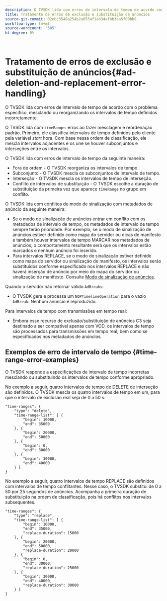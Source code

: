 ```yaml
---
description: O TVSDK lida com erros de intervalo de tempo de acordo com o problema específico, mesclando ou reorganizando os intervalos de tempo definidos incorretamente.
title: Tratamento de erros de exclusão e substituição de anúncios
source-git-commit: 02ebc3548a254b2a6554f1ab34afbb3ea5f09bb8
workflow-type: tm+mt
source-wordcount: '385'
ht-degree: 0%

---
```


# Tratamento de erros de exclusão e substituição de anúncios{#ad-deletion-and-replacement-error-handling}

O TVSDK lida com erros de intervalo de tempo de acordo com o problema específico, mesclando ou reorganizando os intervalos de tempo definidos incorretamente.

O TVSDK lida com `timeRanges` erros ao fazer mesclagem e reordenação padrão. Primeiro, ele classifica intervalos de tempo definidos pelo cliente pela variável *start* hora. Com base nessa ordem de classificação, ele mescla intervalos adjacentes e os une se houver subconjuntos e interseções entre os intervalos.

O TVSDK lida com erros de intervalo de tempo da seguinte maneira:

* Fora de ordem - O TVSDK reorganiza os intervalos de tempo.
* Subconjunto - O TVSDK mescla os subconjuntos de intervalo de tempo.
* Interseção - O TVSDK mescla os intervalos de tempo de interseção.
* Conflito de intervalos de substituição - O TVSDK escolhe a duração de substituição da primeira vez que aparece `timeRange` no grupo em conflito.

O TVSDK lida com conflitos do modo de sinalização com metadados de anúncio da seguinte maneira:

* Se o modo de sinalização de anúncios entrar em conflito com os metadados de intervalo de tempo, os metadados de intervalo de tempo sempre terão prioridade. Por exemplo, se o modo de sinalização de anúncios estiver definido como mapa do servidor ou dicas de manifesto e também houver intervalos de tempo MARCAR nos metadados de anúncios, o comportamento resultante será que os intervalos estão marcados e nenhum anúncio foi inserido.
* Para intervalos REPLACE, se o modo de sinalização estiver definido como mapa do servidor ou sinalização de manifesto, os intervalos serão substituídos conforme especificado nos intervalos REPLACE e não haverá inserção de anúncio por meio do mapa do servidor ou sinalização de manifesto. Consulte [Modo de sinalização de anúncios](../../../tvsdk-1.4-for-android/ad-insertion/ad-insertion-metadata/android-1.4-ad-signaling-mode.md).

Quando o servidor não retornar válido `AdBreaks`:

* O TVSDK gera e processa um `NOPTimelineOperation` para o vazio `AdBreak`. Nenhum anúncio é reproduzido.

Para intervalos de tempo com transmissões em tempo real:

* Embora esse recurso de exclusão/substituição de anúncios C3 seja destinado a ser compatível apenas com VOD, os intervalos de tempo são processados para transmissões em tempo real, bem como se especificados nos metadados de anúncios.

## Exemplos de erro de intervalo de tempo {#time-range-error-examples}

O TVSDK responde a especificações de intervalo de tempo incorretas mesclando ou substituindo os intervalos de tempo conforme apropriado.

No exemplo a seguir, quatro intervalos de tempo de DELETE de interseção são definidos. O TVSDK mescla os quatro intervalos de tempo em um, para que o intervalo de exclusão real seja de 0 a 50 s.

```
"time-ranges": {
    "type": "delete",
    "time-range-list": [ {
        "begin": 10000,
        "end": 35000
    }, {
        "begin": 20000,
        "end": 50000
    }, {
        "begin": 0,
        "end": 30000
    }, {
        "begin": 30000,
        "end": 40000
    } ]
}
```

No exemplo a seguir, quatro intervalos de tempo REPLACE são definidos com intervalos de tempo conflitantes. Nesse caso, o TVSDK substitui de 0 a 50 por 25 segundos de anúncios. Acompanha a primeira duração de substituição na ordem de classificação, pois há conflitos nos intervalos subsequentes.

```
"time-ranges": {
    "type": "replace",
    "time-range-list": [ {
        "begin": 10000,
        "end": 35000,
        "replace-duration": 15000
    }, {
        "begin": 20000,
        "end": 50000,
        "replace-duration": 20000
    }, {
        "begin": 0,
        "end": 30000,
        "replace-duration": 25000
    }, {
        "begin": 30000,
        "end": 40000,
        "replace-duration": 30000
    } ]
}
```
